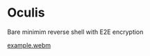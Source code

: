 # Oculis

Bare minimim reverse shell with E2E encryption

[example.webm](https://github.com/user-attachments/assets/784a71da-cb1b-448b-b3d4-24e49c311fec)
